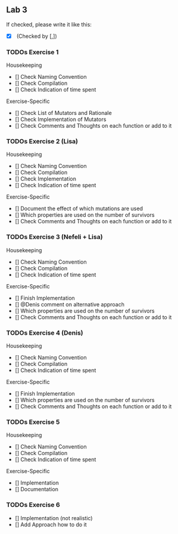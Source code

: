 ## Lab 3

If checked, please write it like this:

- [x] <TODO> (Checked by [<Name>,<Name2>])

### TODOs Exercise 1

Housekeeping
- [] Check Naming Convention 
- [] Check Compilation 
- [] Check Indication of time spent

Exercise-Specific
- [] Check List of Mutators and Rationale
- [] Check Implementation of Mutators
- [] Check Comments and Thoughts on each function or add to it

### TODOs Exercise 2 (Lisa) 

Housekeeping
- [] Check Naming Convention 
- [] Check Compilation 
- [] Check Implementation 
- [] Check Indication of time spent

Exercise-Specific
- [] Document the effect of which mutations are used 
- [] Which properties are used on the number of survivors
- [] Check Comments and Thoughts on each function or add to it

### TODOs Exercise 3 (Nefeli + Lisa) 

Housekeeping
- [] Check Naming Convention 
- [] Check Compilation 
- [] Check Indication of time spent

Exercise-Specific
- [] Finish Implementation
- [] @Denis comment on alternative approach
- [] Which properties are used on the number of survivors
- [] Check Comments and Thoughts on each function or add to it

### TODOs Exercise 4 (Denis)
Housekeeping
- [] Check Naming Convention 
- [] Check Compilation 
- [] Check Indication of time spent

Exercise-Specific
- [] Finish Implementation
- [] Which properties are used on the number of survivors
- [] Check Comments and Thoughts on each function or add to it

### TODOs Exercise 5
Housekeeping
- [] Check Naming Convention 
- [] Check Compilation 
- [] Check Indication of time spent

Exercise-Specific
- []  Implementation
- []  Documentation

### TODOs Exercise 6

- [] Implementation (not realistic)
- [] Add Approach how to do it


